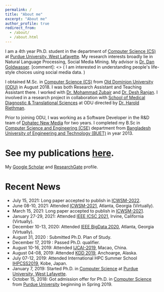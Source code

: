 ```yaml
---
permalink: /
title: "About me"
excerpt: "About me"
author_profile: true
redirect_from: 
  - /about/
  - /about.html
---
```

I am a 4th year Ph.D. student in the department of [Computer Science (CS)](https://www.cs.purdue.edu/) at [Purdue University, West Lafayette](https://www.purdue.edu/). My research interests broadly lie in Natural Language Processing, Social Media Mining. My advisor is [Dr. Dan Goldwasser](https://www.cs.purdue.edu/homes/dgoldwas/).
[comment]: <> ( I am interested in understanding people's life-style choices using social media data. )

I obtained M.Sc. in [Computer Science (CS)](https://odu.edu/compsci) from [Old Dominion University (ODU)](https://www.odu.edu/#prospective) in August 2018. I was both Research Assistant and Teaching Assistant there. I worked with [Dr. Mohammad Zubair](https://www.cs.odu.edu/~zubair/) and [Dr. Desh Ranjan](https://www.odu.edu/directory/people/d/dranjan#profiletab=0). I involved in a research project in collaboration with [School of Medical Diagnostic & Translational Sciences](https://www.odu.edu/mdts) at ODU directed by [Dr. Harold Riethman](https://scholar.google.com/citations?hl=en&user=kjV7IbsAAAAJ&view_op=list_works&sortby=pubdate).

Prior to joining ODU, I was working as a Software Developer in the R&D team of [Dohatec New Media](http://www.dohatec.com/) for two years. I completed my B.Sc in [Computer Science and Engineering (CSE)](https://cse.buet.ac.bd/) department from [Bangladesh University of Engineering and Technology (BUET)](http://www.buet.ac.bd/) in year 2013.

See my publications [here](https://tunazislam.github.io/publications/). 
======
My [Google Scholar](https://scholar.google.com/citations?user=YNChCGMAAAAJ&hl=en) and [ResearchGate](https://www.researchgate.net/profile/Tunazzina_Islam) profile.

Recent News
======
* July 15, 2021: Long paper accepted to publish in [ICWSM-2022](https://www.icwsm.org/2022/index.html/).
* June 08-10, 2021: Attended [ICWSM-2021](https://www.icwsm.org/2021/index.html), Atlanta, Georgia (Virtually).
* March 15, 2021: Long paper accepted to publish in [ICWSM-2021](https://www.icwsm.org/2021/index.html).
* January 27-29, 2021: Attended [IEEE ICSC 2021](https://semanticcomputing.wixsite.com/icsc2021), Irvine, California (Virtually).
* December 10-13, 2020: Attended [IEEE BigData 2020](https://bigdataieee.org/BigData2020/), Atlanta, Georgia (Virtually).
* August 31, 2020 : Submitted Ph.D. Plan of Study.
* December 17, 2019 : Passed Ph.D. qualifier.
* August 10-16, 2019: Attended [IJCAI-2019](https://ijcai19.org/), Macao, China.
* August 04-08, 2019: Attended [KDD 2019](https://www.kdd.org/kdd2019/), Anchoarge, Alaska.
* July 07-12, 2019: Attended International HPC Summer School [IHPCSS2019](https://ss19.ihpcss.org/), Kobe, Japan.
* January 7, 2019: Started Ph.D. in [Computer Science](https://www.cs.purdue.edu/) at [Purdue University, West Lafayette](https://www.purdue.edu/).
* October 15, 2018: Got admission offer for Ph.D. in [Computer Science](https://www.cs.purdue.edu/) from [Purdue University](https://www.purdue.edu/) beginning in Spring 2019. 

<!---
* June 07, 2019 : Paper accepted to publish in [WISDOM'19](https://sentic.net/wisdom/#wisdom2019) co-located with [KDD'19](https://www.kdd.org/kdd2019/), Anchorage, Alaska. 
* May 18, 2019 : Paper accepted for a presentation in [SocialNLP 2019](https://sites.google.com/site/socialnlp2019/) [@ IJCAI-2019](https://ijcai19.org/), Macao, China. 
* April 30, 2019: [Journal paper](https://ieeexplore.ieee.org/document/8703093) named "Analysis of Subtelomeric REXTAL Assemblies Using QUAST" is available online.
* April 12-13, 2019: Attended CRA-W Graduate Cohort Workshop, Chicago, IL.
* March 15, 2019: Selected to participate in the [IHPCSS2019](https://ss19.ihpcss.org/), Kobe, Japan.
* January 30, 2019: Paper accepted to publish in [TCBB journal](https://www.computer.org/web/tcbb).
* January 7, 2019: Started Ph.D. in [Computer Science](https://www.cs.purdue.edu/) at [Purdue University, West Lafayette](https://www.purdue.edu/).
* December 13-14, 2018: Attended [SCEC 2018](https://scec18.github.io/) in Delhi, India.
* October 15, 2018: Got admission offer for Ph.D. in [Computer Science](https://www.cs.purdue.edu/) from [Purdue University](https://www.purdue.edu/) with a Research Assistantship beginning in Spring 2019. 
* October 4, 2018: Awarded travel funding to attend Second Workshop on Software Challenges to Exascale Computing [SCEC 2018](https://scec18.github.io/).
* September 29, 2018: Attended [UM Explore Graduate Studies in CSE 2018 Workshop](https://www.eecs.umich.edu/cse/Explore_Grad_Studies/).
* Sepetember 26-28, 2018: Attended [GHC 2018](https://ghc.anitab.org/2018-attend/schedule-overview/poster-session/#biotech) in Houston, TX to present my research Poster.
* August 2018: Graduated with Master's degree in [Computer Science](https://odu.edu/compsci) from [Old Dominion University](https://www.odu.edu/#prospective), Norfolk, VA.
* July 26, 2018: Received travel award to attend [UM Explore Graduate Studies in CSE 2018 Workshop](https://www.eecs.umich.edu/cse/Explore_Grad_Studies/).
* April 24, 2018: Awarded as [Computer Science Outstanding Graduate Researcher](https://twitter.com/oducs/status/988885970081714176).
* March 25, 2018: A Paper titled "REXTAL: Regional Extension of Assemblies Using Linked-Reads" was accepted in [ISBRA 2018](http://alan.cs.gsu.edu/isbra18/), Beijing, China.
* September 22, 2017: Won **2nd prize** in [Tapia Student Poster Competition](https://twitter.com/Tunaz_Islam/status/911624351400767490) in ACM Richard Tapia Celebration of Diversity in Computing Conference, Atlanta, GA.
* June 16, 2017: A paper titled "Quantification of Twist from the Central Lines of β-strands" was accepted in [Journal of Computational Biology](https://home.liebertpub.com/publications/journal-of-computational-biology/31/overview).
* October 19-21, 2016: Attended GHC 2016 as a [GHC Scholar](https://ghc.anitab.org/2016-student-academic/scholarships/2016-ghc-scholars/attachment/tunazzina-islam-1/) in Houston, TX and presented my research Poster.
* September 14-17, 2016: Attended with the travel grant at ACM Richard Tapia Celebration of Diversity in Computing Conference, Austin, TX.
* April 15-16, 2016: Attended CRA-W Graduate Cohort Workshop, San Diego, CA.
-->

